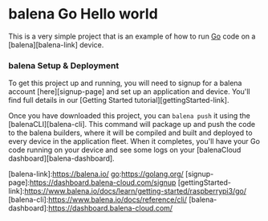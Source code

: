 # balena Go Hello world

This is a very simple project that is an example of how to run [Go][go] code on
a [balena][balena-link] device.

### balena Setup & Deployment

To get this project up and running, you will need to signup for a balena account
[here][signup-page] and set up an application and device. You'll find full
details in our [Getting Started tutorial][gettingStarted-link].

Once you have downloaded this project, you can `balena push` it using the
[balenaCLI][balena-cli]. This command will package up and push the code to the
balena builders, where it will be compiled and built and deployed to every
device in the application fleet. When it completes, you'll have your Go code
running on your device and see some logs on your [balenaCloud
dashboard][balena-dashboard].

[go]:https://golang.org/
[balena-link]:https://balena.io/ [go]:https://golang.org/
[signup-page]:https://dashboard.balena-cloud.com/signup
[gettingStarted-link]:https://www.balena.io/docs/learn/getting-started/raspberrypi3/go/
[balena-cli]:https://www.balena.io/docs/reference/cli/
[balena-dashboard]:https://dashboard.balena-cloud.com/
